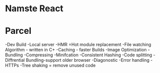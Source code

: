 # Namste React 


# Parcel 
-Dev Build
-Local server 
-HMR =Hot module replacement
-File watching Algorithm - written in C+
-Caching - faster Builds 
-Image Optimization
-Bundling
-Compressing
-Minifcation
-Consistent Hashing 
-Code splitting
-Diffrential Bundling-support older browser
-Diagonostic
-Error handling 
-HTTPs
-Tree shaking = remove unused code